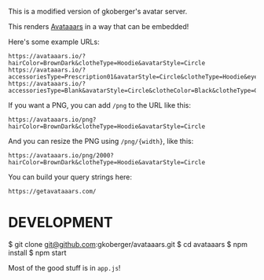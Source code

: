 This is a modified version of gkoberger's avatar server.







This renders [Avataaars](https://github.com/fangpenlin/avataaars) in a way that can be embedded!

Here's some example URLs:

    https://avataaars.io/?hairColor=BrownDark&clotheType=Hoodie&avatarStyle=Circle
    https://avataaars.io/?accessoriesType=Prescription01&avatarStyle=Circle&clotheType=Hoodie&eyeType=EyeRoll&eyebrowType=UnibrowNatural&facialHairType=BeardLight&hairColor=Black&mouthType=Eating&skinColor=Yellow&topType=LongHairShavedSides
    https://avataaars.io/?accessoriesType=Blank&avatarStyle=Circle&clotheColor=Black&clotheType=GraphicShirt&eyeType=Close&eyebrowType=Default&facialHairColor=BlondeGolden&facialHairType=Blank&hairColor=PastelPink&mouthType=Sad&skinColor=Tanned&topType=Hat


If you want a PNG, you can add `/png` to the URL like this:

    https://avataaars.io/png?hairColor=BrownDark&clotheType=Hoodie&avatarStyle=Circle

And you can resize the PNG using `/png/{width}`, like this:

    https://avataaars.io/png/2000?hairColor=BrownDark&clotheType=Hoodie&avatarStyle=Circle

You can build your query strings here:

    https://getavataaars.com/

DEVELOPMENT
===========

   $ git clone git@github.com:gkoberger/avataaars.git
   $ cd avataaars
   $ npm install
   $ npm start

Most of the good stuff is in `app.js`!
